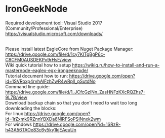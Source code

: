 # IronGeekNode

Required development tool: Visual Studio 2017 (Community/Professional/Enterprise) https://visualstudio.microsoft.com/downloads/

<br/>Please install latest EagleCore from Nuget Package Manager: https://drive.google.com/file/d/1cy7KITgBgP6c-C8CFM0AUSDEKPv9rHsE/view
<br/>Wiki quick tutorial how to setup https://wikiq.ru/how-to-install-and-run-a-masternode-eaglex-egx-irongeeknode/
<br/>Tutorial document how to run: https://drive.google.com/open?id=1SVRoxp4rvhAlFzhZwR4wRpll_pSutdNo
<br/>Command line guide: https://drive.google.com/file/d/1_JCfcGzINn_ZasHNFzKXcRQZhs7-9L7B/view
<br/>
Download backup chain so that you don't need to wait too long downloading the blocks:
<br/>
For linux https://drive.google.com/open?id=1rZxmk9RZnnYBXDa6NlRFSoPSINnxk2wm
<br/>
For windows https://drive.google.com/open?id=1SRzR-h43A56TAOe83c6y5ky1kjEAeuUn

